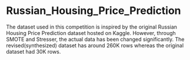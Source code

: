 # Russian_Housing_Price_Prediction
The dataset used in this competition is inspired by the original Russian Housing Price Prediction dataset hosted on Kaggle. However, through SMOTE and Stresser, the actual data has been changed significantly. The revised(synthesized) dataset has around 260K rows whereas the original dataset had 30K rows.
